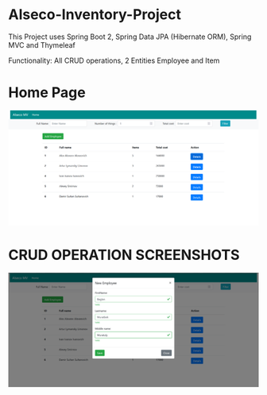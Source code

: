 # Alseco-Inventory-Project

This Project uses Spring Boot 2, Spring Data JPA (Hibernate ORM), Spring MVC and Thymeleaf

Functionality: All CRUD operations, 2 Entities Employee and Item

# Home Page 

![alt text](mainpage.png "main page screenshot")

# CRUD OPERATION SCREENSHOTS

![alt text](addempl.png "addpage screenshot")
